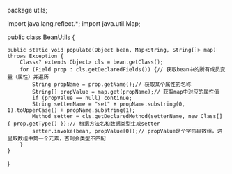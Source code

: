 package utils;

import java.lang.reflect.*;
import java.util.Map;

public class BeanUtils {

	public static void populate(Object bean, Map<String, String[]> map) throws Exception {
		Class<? extends Object> cls = bean.getClass();
		for (Field prop : cls.getDeclaredFields()) {// 获取bean中的所有成员变量（属性）并遍历
			String propName = prop.getName();// 获取某个属性的名称
			String[] propValue = map.get(propName);// 获取map中对应的属性值
			if (propValue == null) continue;
			String setterName = "set" + propName.substring(0, 1).toUpperCase() + propName.substring(1);
			Method setter = cls.getDeclaredMethod(setterName, new Class[] { prop.getType() });// 根据方法名和数据类型生成setter
			setter.invoke(bean, propValue[0]);// propValue是个字符串数组，这里取数组中第一个元素，否则会类型不匹配
		}
	}
}